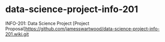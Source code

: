 # data-science-project-info-201
INFO-201: Data Science Project
[Project Proposal]https://github.com/jamesswartwood/data-science-project-info-201.wiki.git
